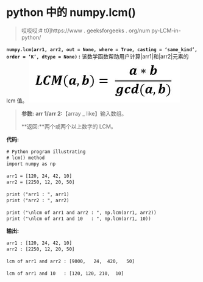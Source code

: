 # python 中的 numpy.lcm()

> 哎哎哎:# t0]https://www . geeksforgeeks . org/num py-LCM-in-python/

**`numpy.lcm(arr1, arr2, out = None, where = True, casting = ‘same_kind’, order = ‘K’, dtype = None)` :** 该数学函数帮助用户计算|arr1|和|arr2|元素的 lcm 值。
![](img/698d1dcef2ce0f60dce46fa2a619fff5.png)

> **参数:**
> **arr 1/arr 2:**【array _ like】输入数组。
> 
> **返回:**两个或两个以上数字的 LCM。

**代码:**

```
# Python program illustrating 
# lcm() method 
import numpy as np 

arr1 = [120, 24, 42, 10]
arr2 = [2250, 12, 20, 50]

print ("arr1 : ", arr1)
print ("arr2 : ", arr2)

print ("\nlcm of arr1 and arr2 : ", np.lcm(arr1, arr2))
print ("\nlcm of arr1 and 10   : ", np.lcm(arr1, 10))

```

**输出:**

```
arr1 : [120, 24, 42, 10]
arr2 : [2250, 12, 20, 50]

lcm of arr1 and arr2 : [9000,   24,  420,   50]

lcm of arr1 and 10   : [120, 120, 210,  10]

```